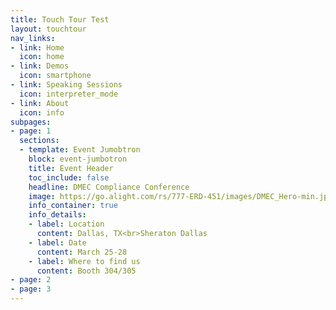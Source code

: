 ```yaml
---
title: Touch Tour Test
layout: touchtour
nav_links:
- link: Home
  icon: home
- link: Demos
  icon: smartphone
- link: Speaking Sessions
  icon: interpreter_mode
- link: About
  icon: info
subpages:
- page: 1
  sections:
  - template: Event Jumobtron
    block: event-jumbotron
    title: Event Header
    toc_include: false
    headline: DMEC Compliance Conference
    image: https://go.alight.com/rs/777-ERD-451/images/DMEC_Hero-min.jpg?version=0
    info_container: true
    info_details:
    - label: Location
      content: Dallas, TX<br>Sheraton Dallas
    - label: Date
      content: March 25-28
    - label: Where to find us
      content: Booth 304/305
- page: 2
- page: 3
---
```


